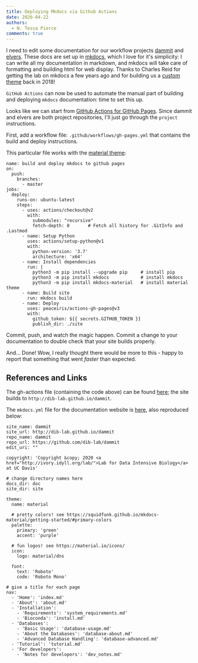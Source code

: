 ```yaml
---
title: Deploying Mkdocs via Github Actions
date: 2020-04-22
authors: 
  - N. Tessa Pierce
comments: true
---
```


I need to edit some documentation for our workflow projects [dammit](https://dib-lab.github.io/dammit) and [elvers](https://dib-lab.github.io/elvers). These docs are set up in [mkdocs](https://www.mkdocs.org), which I love for it's simplicity: I can write all my documentation in markdown, and mkdocs will take care of formatting and building html for web display. Thanks to Charles Reid for getting the lab on mkdocs a few years ago and for building us a [custom
theme](https://github.com/dib-lab/mkdocs-material-dib) back in 2018!

`GitHub Actions` can now be used to automate the manual part of building and deploying `mkdocs` documentation: time to set this up.

Looks like we can start from [GitHub Actions for GitHub Pages](https://github.com/peaceiris/actions-gh-pages). Since dammit and elvers are both project repositories, I'll just go through the `project` instructions.

First, add a workflow file: `.github/workflows/gh-pages.yml` that contains the build and deploy instructions.

This particular file works with the [material theme](https://github.com/squidfunk/mkdocs-material):

```
name: build and deploy mkdocs to github pages
on:
  push:
    branches:
      - master
jobs:
  deploy:
    runs-on: ubuntu-latest
    steps:
      - uses: actions/checkout@v2
        with:
          submodules: "recursive" 
          fetch-depth: 0       # Fetch all history for .GitInfo and .Lastmod
      - name: Setup Python
        uses: actions/setup-python@v1
        with:
          python-version: '3.7'
          architecture: 'x64'
      - name: Install dependencies
        run: |
          python3 -m pip install --upgrade pip     # install pip
          python3 -m pip install mkdocs            # install mkdocs 
          python3 -m pip install mkdocs-material   # install material theme
      - name: Build site
        run: mkdocs build
      - name: Deploy
        uses: peaceiris/actions-gh-pages@v3
        with:
          github_token: ${{ secrets.GITHUB_TOKEN }}
          publish_dir: ./site
```

Commit, push, and watch the magic happen. Commit a change to your documentation to double check that your site builds properly. 

And... Done! Wow, I really thought there would be more to this - happy to report that something that went _faster_ than expected.


## References and Links

The gh-actions file (containing the code above) can be found [here](https://github.com/dib-lab/dammit/blob/master/.github/workflows/gh-pages.yml); the site builds to `http://dib-lab.github.io/dammit`.


The `mkdocs.yml` file for the documentation website is [here](https://github.com/dib-lab/dammit/blob/master/mkdocs.yml), also reproduced below:

```
site_name: dammit
site_url: http://dib-lab.github.io/dammit
repo_name: dammit
repo_url: https://github.com/dib-lab/dammit
edit_uri: ""

copyright: 'Copyright &copy; 2020 <a href="http://ivory.idyll.org/lab/">Lab for Data Intensive Biology</a> at UC Davis'

# change directory names here
docs_dir: doc
site_dir: site

theme:
  name: material

  # pretty colors! see https://squidfunk.github.io/mkdocs-material/getting-started/#primary-colors
  palette:
    primary: 'green'
    accent: 'purple'
  
  # fun logos! see https://material.io/icons/
  icon:
    logo: material/dns

  font:
    text: 'Roboto'
    code: 'Roboto Mono'

# give a title for each page
nav:
  - 'Home': 'index.md'
  - 'About': 'about.md'
  - 'Installation':
    - 'Requirements': 'system_requirements.md'
    - 'Bioconda': 'install.md'
  - 'Databases':
    - 'Basic Usage': 'database-usage.md'
    - 'About the Databases': 'database-about.md'
    - 'Advanced Database Handling': 'database-advanced.md'
  - 'Tutorial': 'tutorial.md'
  - 'For developers':
    - 'Notes for developers': 'dev_notes.md'
```

